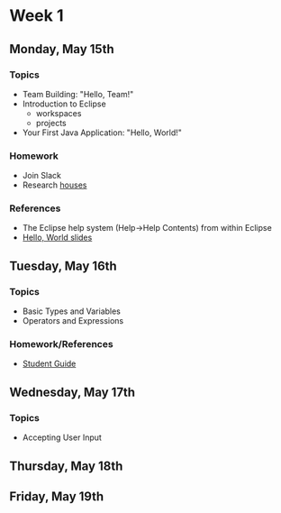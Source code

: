 # Week 1

## Monday, May 15th

### Topics

- Team Building: "Hello, Team!"
- Introduction to Eclipse
  - workspaces
  - projects
- Your First Java Application: "Hello, World!"

### Homework

- Join Slack
- Research [houses](./houses.md)

### References

- The Eclipse help system (Help->Help Contents) from within Eclipse
- [Hello, World slides](https://wecancodeit.github.io/java-slides/fundamentals/hello-world/)

## Tuesday, May 16th

### Topics

- Basic Types and Variables
- Operators and Expressions

### Homework/References

- [Student Guide](./types-and-expressions.md)

## Wednesday, May 17th

### Topics

- Accepting User Input

## Thursday, May 18th

## Friday, May 19th
